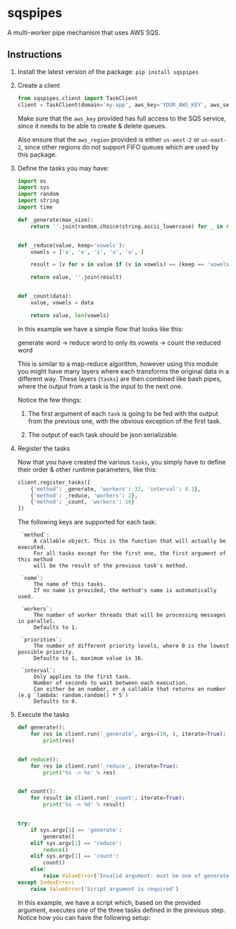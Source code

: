 # sqspipes

A multi-worker pipe mechanism that uses AWS SQS.

## Instructions

1. Install the latest version of the package:
    `pip install sqspipes`

2. Create a client

    ```python
    from sqspipes.client import TaskClient
    client = TaskClient(domain='my-app', aws_key='YOUR_AWS_KEY', aws_secret='YOUR_AWS_SECRET', aws_region='us-west-2')
    ```

    Make sure that the `aws_key` provided has full access to the SQS service,
    since it needs to be able to create & delete queues.

    Also ensure that the `aws_region` provided is either `us-west-2` or `us-east-2`,
    since other regions do not support FIFO queues which are used by this package.
    

3. Define the tasks you may have:

    ```python
    import os
    import sys
    import random
    import string
    import time

    def _generate(max_size):
        return ''.join(random.choice(string.ascii_lowercase) for _ in range(random.randint(1, max_size)))


    def _reduce(value, keep='vowels'):
        vowels = ['a', 'e', 'i', 'o', 'u', ]

        result = [v for v in value if (v in vowels) == (keep == 'vowels')]

        return value, ''.join(result)


    def _count(data):
        value, vowels = data

        return value, len(vowels)

    ```

    In this example we have a simple flow that looks like this:

    generate word -> reduce word to only its vowels -> count the reduced word

    This is similar to a map-reduce algorithm, however using this module you might have many layers
    where each transforms the original data in a different way.
    These layers (`tasks`) are then combined like bash pipes, where the output from a task is the input to the next one.

    Notice the few things:

    1) The first argument of each `task` is going to be fed with the output from the previous one,
    with the obvious exception of the first task.

    2) The output of each task should be json serializable.

4. Register the tasks

    Now that you have created the various `tasks`, you simply have to define their order & other runtime parameters,
    like this:

    ```python
    client.register_tasks([
        {'method': _generate, 'workers': 32, 'interval': 0.1},
        {'method': _reduce, 'workers': 2},
        {'method': _count, 'workers': 16}
    ])
    ```

    The following keys are supported for each task:

        `method`:
            A callable object. This is the function that will actually be executed.
            For all tasks except for the first one, the first argument of this method
            will be the result of the previous task's method.

        `name`:
            The name of this tasks.
            If no name is provided, the method's name is automatically used.

        `workers`:
            The number of worker threads that will be processing messages in parallel.
            Defaults to 1.

        `priorities`:
            The number of different priority levels, where 0 is the lowest possible priority.
            Defaults to 1, maximum value is 16.

        `interval`:
            Only applies to the first task.
            Number of seconds to wait between each execution.
            Can either be an number, or a callable that returns an number (e.g `lambda: random.random() * 5`)
            Defaults to 0.

5. Execute the tasks

    ```python
    def generate():
        for res in client.run('_generate', args=(10, ), iterate=True):
            print(res)


    def reduce():
        for res in client.run('_reduce', iterate=True):
            print('%s -> %s' % res)


    def count():
        for result in client.run('_count', iterate=True):
            print('%s -> %d' % result)


    try:
        if sys.argv[1] == 'generate':
            generate()
        elif sys.argv[1] == 'reduce':
            reduce()
        elif sys.argv[1] == 'count':
            count()
        else:
            raise ValueError('Invalid argument: must be one of generate, reduce or count')
    except IndexError:
        raise ValueError('Script argument is required')
    ```

    In this example, we have a script which, based on the provided argument,
    executes one of the three tasks defined in the previous step.
    Notice how you can have the following setup:
